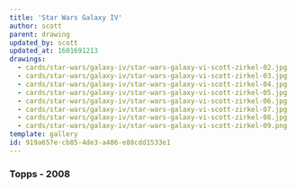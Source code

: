```yaml
---
title: 'Star Wars Galaxy IV'
author: scott
parent: drawing
updated_by: scott
updated_at: 1601691213
drawings:
  - cards/star-wars/galaxy-iv/star-wars-galaxy-vi-scott-zirkel-02.jpg
  - cards/star-wars/galaxy-iv/star-wars-galaxy-vi-scott-zirkel-03.jpg
  - cards/star-wars/galaxy-iv/star-wars-galaxy-vi-scott-zirkel-04.jpg
  - cards/star-wars/galaxy-iv/star-wars-galaxy-vi-scott-zirkel-05.jpg
  - cards/star-wars/galaxy-iv/star-wars-galaxy-vi-scott-zirkel-06.jpg
  - cards/star-wars/galaxy-iv/star-wars-galaxy-vi-scott-zirkel-07.jpg
  - cards/star-wars/galaxy-iv/star-wars-galaxy-vi-scott-zirkel-08.jpg
  - cards/star-wars/galaxy-iv/star-wars-galaxy-vi-scott-zirkel-09.png
template: gallery
id: 919a657e-cb85-4de3-a486-e88cdd1533e1
---
```

### Topps - 2008
